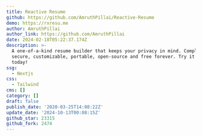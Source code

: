 ```yaml
---
title: Reactive Resume
github: https://github.com/AmruthPillai/Reactive-Resume
demo: https://rxresu.me
author: AmruthPillai
author_link: https://github.com/AmruthPillai
date: 2024-02-18T05:22:37.174Z
description: >-
  A one-of-a-kind resume builder that keeps your privacy in mind. Completely
  secure, customizable, portable, open-source and free forever. Try it out
  today!
ssg:
  - Nextjs
css:
  - Tailwind
cms: []
category: []
draft: false
publish_date: '2020-03-25T14:08:22Z'
update_date: '2024-10-13T00:08:15Z'
github_star: 23315
github_fork: 2474
---
```

